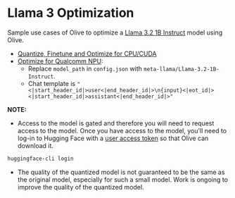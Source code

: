 # Llama 3 Optimization

Sample use cases of Olive to optimize a [Llama 3.2 1B Instruct](meta-llama/Llama-3.2-1B-Instruct) model using Olive.
- [Quantize, Finetune and Optimize for CPU/CUDA](../getting_started/olive-awq-ft-llama.ipynb)
- [Optimize for Qualcomm NPU](../phi3_5/README.md):
  - Replace `model_path` in `config.json` with `meta-llama/Llama-3.2-1B-Instruct`.
  - Chat template is `"<|start_header_id|>user<|end_header_id|>\n{input}<|eot_id|><|start_header_id|>assistant<|end_header_id|>"`

**NOTE:**
- Access to the model is gated and therefore you will need to request access to the model. Once you have access to the model, you'll need to log-in to Hugging Face with a [user access token](https://huggingface.co/docs/hub/security-tokens) so that Olive can download it.

```bash
huggingface-cli login
```
- The quality of the quantized model is not guaranteed to be the same as the original model, especially for such a small model. Work is ongoing to improve the quality of the quantized model.

